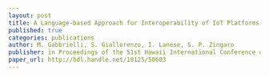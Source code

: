 ```yaml
---
layout: post
title: A Language-based Approach for Interoperability of IoT Platforms
published: true
categories: publications
author: M. Gabbrielli, S. Giallorenzo, I. Lanese, S. P. Zingaro
publisher: in Proceedings of the 51st Hawaii International Conference on System Sciences, 2018, pp. 5697 - 5706 
paper_url: http://hdl.handle.net/10125/50603
---
```


